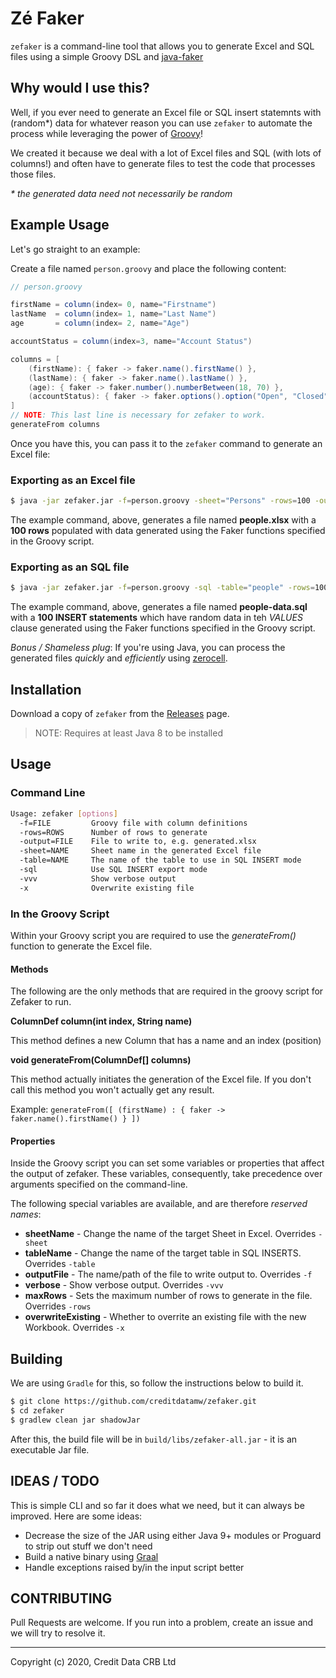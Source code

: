 Zé Faker
========

`zefaker` is a command-line tool that allows you to generate Excel and SQL files 
using a simple Groovy DSL and [java-faker](https://github.com/DiUS/java-faker)

## Why would I use this?

Well, if you ever need to generate an Excel file or SQL insert statemnts 
with (random*) data for whatever reason you can use `zefaker` to automate the 
process while leveraging the power of [Groovy](https://www.groovy-lang.org)!

We created it because we deal with a lot of Excel files and SQL (with lots of columns!) 
and often have to generate files to test the code that processes those files.

_* the generated data need not necessarily be random_

## Example Usage

Let's go straight to an example:

Create a file named `person.groovy` and place the following content:

```groovy
// person.groovy

firstName = column(index= 0, name="Firstname")
lastName  = column(index= 1, name="Last Name")
age       = column(index= 2, name="Age")

accountStatus = column(index=3, name="Account Status")

columns = [
    (firstName): { faker -> faker.name().firstName() },
    (lastName): { faker -> faker.name().lastName() },
    (age): { faker -> faker.number().numberBetween(18, 70) },
    (accountStatus): { faker -> faker.options().option("Open", "Closed") }
]
// NOTE: This last line is necessary for zefaker to work.
generateFrom columns
```

Once you have this, you can pass it to the `zefaker` command to generate an Excel file:

### Exporting as an Excel file

```sh
$ java -jar zefaker.jar -f=person.groovy -sheet="Persons" -rows=100 -output=people.xlsx
```

The example command, above, generates a file named **people.xlsx** with a **100 rows** populated
with data generated using the Faker functions specified in the Groovy script.

### Exporting as an SQL file

```sh
$ java -jar zefaker.jar -f=person.groovy -sql -table="people" -rows=100 -output=people-data.sql
```

The example command, above, generates a file named **people-data.sql** with a 
**100 INSERT statements** which have random data in teh _VALUES_ clause
generated using the Faker functions specified in the Groovy script.

_Bonus / Shameless plug_: If you're using Java, you can process the generated files _quickly_ and 
_efficiently_ using [zerocell](https://github.com/creditdatamw/zerocell).

## Installation

Download a copy of `zefaker` from the [Releases](https://github.com/creditdatamw/zefaker/releases) page.

> NOTE: Requires at least Java 8 to be installed

## Usage

### Command Line

```sh
Usage: zefaker [options]
  -f=FILE         Groovy file with column definitions
  -rows=ROWS      Number of rows to generate
  -output=FILE    File to write to, e.g. generated.xlsx
  -sheet=NAME     Sheet name in the generated Excel file
  -table=NAME     The name of the table to use in SQL INSERT mode
  -sql            Use SQL INSERT export mode
  -vvv            Show verbose output
  -x              Overwrite existing file
```

### In the Groovy Script

Within your Groovy script you are required to use the *generateFrom(<map>)* 
function to generate the Excel file.

#### Methods

The following are the only methods that are required in the groovy script for 
Zefaker to run. 

**ColumnDef column(int index, String name)**


This method defines a new Column that has a name and an index (position)

**void generateFrom(ColumnDef[] columns)**

This method actually initiates the generation of the Excel file. If you don't
call this method you won't actually get any result. 

Example: `generateFrom([ (firstName) : { faker -> faker.name().firstName() } ])`

#### Properties

Inside the Groovy script you can set some variables or properties that affect the 
output of zefaker. These variables, consequently, take precedence over arguments 
specified on the command-line. 

The following special variables are available, and are therefore *reserved names*:

* **sheetName** - Change the name of the target Sheet in Excel. Overrides `-sheet`
* **tableName** - Change the name of the target table in SQL INSERTS. Overrides `-table`
* **outputFile** - The name/path of the file to write output to. Overrides `-f`
* **verbose** - Show verbose output. Overrides `-vvv`
* **maxRows** - Sets the maximum number of rows to generate in the file. Overrides `-rows`
* **overwriteExisting** - Whether to overrite an existing file with the new Workbook. Overrides `-x`

## Building

We are using `Gradle` for this, so follow the instructions below to build it.

```sh
$ git clone https://github.com/creditdatamw/zefaker.git
$ cd zefaker
$ gradlew clean jar shadowJar
```

After this, the build file will be in `build/libs/zefaker-all.jar` - it is an executable Jar file.

## IDEAS / TODO

This is simple CLI and so far it does what we need, but it can always be improved.
Here are some ideas:

- Decrease the size of the JAR using either Java 9+ modules or Proguard to strip out stuff we don't need
- Build a native binary using [Graal](https://www.graalvm.org/)
- Handle exceptions raised by/in the input script better

## CONTRIBUTING

Pull Requests are welcome. If you run into a problem, create an issue and we will try to resolve it.

---

Copyright (c) 2020, Credit Data CRB Ltd